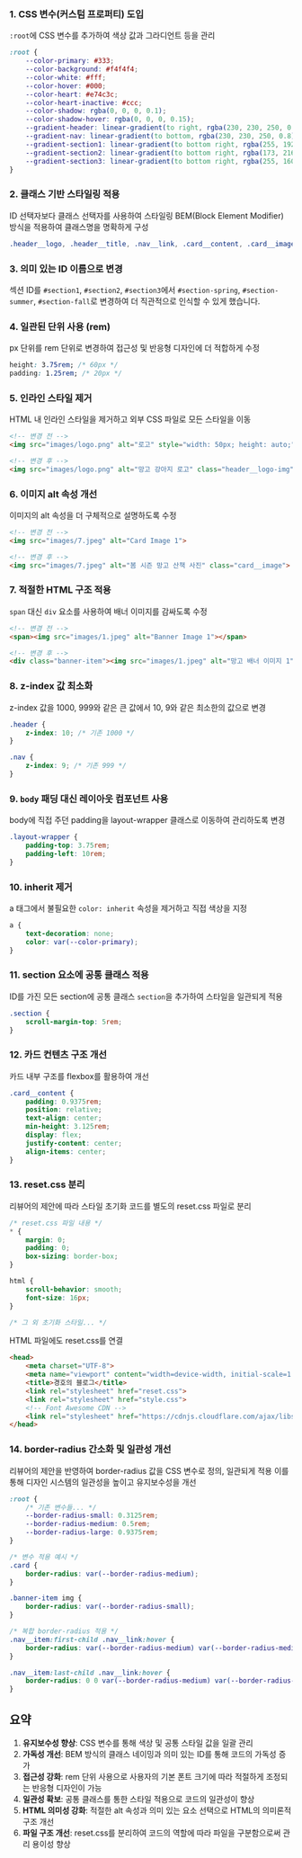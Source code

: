 ### 1. CSS 변수(커스텀 프로퍼티) 도입
`:root`에 CSS 변수를 추가하여 색상 값과 그라디언트 등을 관리

```css
:root {
    --color-primary: #333;
    --color-background: #f4f4f4;
    --color-white: #fff;
    --color-hover: #000;
    --color-heart: #e74c3c;
    --color-heart-inactive: #ccc;
    --color-shadow: rgba(0, 0, 0, 0.1);
    --color-shadow-hover: rgba(0, 0, 0, 0.15);
    --gradient-header: linear-gradient(to right, rgba(230, 230, 250, 0.8), rgba(211, 211, 211, 0.8));
    --gradient-nav: linear-gradient(to bottom, rgba(230, 230, 250, 0.8), rgba(211, 211, 211, 0.8));
    --gradient-section1: linear-gradient(to bottom right, rgba(255, 192, 203, 0.4), rgba(255, 223, 230, 0.4));
    --gradient-section2: linear-gradient(to bottom right, rgba(173, 216, 230, 0.4), rgba(224, 255, 255, 0.4));
    --gradient-section3: linear-gradient(to bottom right, rgba(255, 160, 122, 0.4), rgba(255, 228, 196, 0.4));
}
```

### 2. 클래스 기반 스타일링 적용
ID 선택자보다 클래스 선택자를 사용하여 스타일링
BEM(Block Element Modifier) 방식을 적용하여 클래스명을 명확하게 구성

```css
.header__logo, .header__title, .nav__link, .card__content, .card__image 등
```

### 3. 의미 있는 ID 이름으로 변경
섹션 ID를 `#section1`, `#section2`, `#section3`에서 `#section-spring`, `#section-summer`, `#section-fall`로 변경하여 더 직관적으로 인식할 수 있게 했습니다.

### 4. 일관된 단위 사용 (rem)
px 단위를 rem 단위로 변경하여 접근성 및 반응형 디자인에 더 적합하게 수정

```css
height: 3.75rem; /* 60px */
padding: 1.25rem; /* 20px */
```

### 5. 인라인 스타일 제거
HTML 내 인라인 스타일을 제거하고 외부 CSS 파일로 모든 스타일을 이동

```html
<!-- 변경 전 -->
<img src="images/logo.png" alt="로고" style="width: 50px; height: auto;">

<!-- 변경 후 -->
<img src="images/logo.png" alt="망고 강아지 로고" class="header__logo-img">
```

### 6. 이미지 alt 속성 개선
이미지의 alt 속성을 더 구체적으로 설명하도록 수정

```html
<!-- 변경 전 -->
<img src="images/7.jpeg" alt="Card Image 1">

<!-- 변경 후 -->
<img src="images/7.jpeg" alt="봄 시즌 망고 산책 사진" class="card__image">
```

### 7. 적절한 HTML 구조 적용
`span` 대신 `div` 요소를 사용하여 배너 이미지를 감싸도록 수정

```html
<!-- 변경 전 -->
<span><img src="images/1.jpeg" alt="Banner Image 1"></span>

<!-- 변경 후 -->
<div class="banner-item"><img src="images/1.jpeg" alt="망고 배너 이미지 1"></div>
```

### 8. z-index 값 최소화
z-index 값을 1000, 999와 같은 큰 값에서 10, 9와 같은 최소한의 값으로 변경

```css
.header {
    z-index: 10; /* 기존 1000 */
}

.nav {
    z-index: 9; /* 기존 999 */
}
```

### 9. `body` 패딩 대신 레이아웃 컴포넌트 사용
body에 직접 주던 padding을 layout-wrapper 클래스로 이동하여 관리하도록 변경

```css
.layout-wrapper {
    padding-top: 3.75rem;
    padding-left: 10rem;
}
```

### 10. inherit 제거
a 태그에서 불필요한 `color: inherit` 속성을 제거하고 직접 색상을 지정

```css
a {
    text-decoration: none;
    color: var(--color-primary);
}
```

### 11. section 요소에 공통 클래스 적용
ID를 가진 모든 section에 공통 클래스 `section`을 추가하여 스타일을 일관되게 적용

```css
.section {
    scroll-margin-top: 5rem;
}
```

### 12. 카드 컨텐츠 구조 개선
카드 내부 구조를 flexbox를 활용하여 개선

```css
.card__content {
    padding: 0.9375rem;
    position: relative;
    text-align: center;
    min-height: 3.125rem;
    display: flex;
    justify-content: center;
    align-items: center;
}
```

### 13. reset.css 분리
리뷰어의 제안에 따라 스타일 초기화 코드를 별도의 reset.css 파일로 분리

```css
/* reset.css 파일 내용 */
* {
    margin: 0;
    padding: 0;
    box-sizing: border-box;
}

html {
    scroll-behavior: smooth;
    font-size: 16px;
}

/* 그 외 초기화 스타일... */
```

HTML 파일에도 reset.css를 연결

```html
<head>
    <meta charset="UTF-8">
    <meta name="viewport" content="width=device-width, initial-scale=1.0">
    <title>경호의 블로그</title>
    <link rel="stylesheet" href="reset.css">
    <link rel="stylesheet" href="style.css">
    <!-- Font Awesome CDN -->
    <link rel="stylesheet" href="https://cdnjs.cloudflare.com/ajax/libs/font-awesome/6.0.0-beta3/css/all.min.css">
</head>
```

### 14. border-radius 간소화 및 일관성 개선
리뷰어의 제안을 반영하여 border-radius 값을 CSS 변수로 정의, 일관되게 적용
이를 통해 디자인 시스템의 일관성을 높이고 유지보수성을 개선

```css
:root {
    /* 기존 변수들... */
    --border-radius-small: 0.3125rem;
    --border-radius-medium: 0.5rem;
    --border-radius-large: 0.9375rem;
}

/* 변수 적용 예시 */
.card {
    border-radius: var(--border-radius-medium);
}

.banner-item img {
    border-radius: var(--border-radius-small);
}

/* 복합 border-radius 적용 */
.nav__item:first-child .nav__link:hover {
    border-radius: var(--border-radius-medium) var(--border-radius-medium) 0 0;
}

.nav__item:last-child .nav__link:hover {
    border-radius: 0 0 var(--border-radius-medium) var(--border-radius-medium);
}
```

## 요약

1. **유지보수성 향상**: CSS 변수를 통해 색상 및 공통 스타일 값을 일괄 관리
2. **가독성 개선**: BEM 방식의 클래스 네이밍과 의미 있는 ID를 통해 코드의 가독성 증가
3. **접근성 강화**: rem 단위 사용으로 사용자의 기본 폰트 크기에 따라 적절하게 조정되는 반응형 디자인이 가능
4. **일관성 확보**: 공통 클래스를 통한 스타일 적용으로 코드의 일관성이 향상
5. **HTML 의미성 강화**: 적절한 alt 속성과 의미 있는 요소 선택으로 HTML의 의미론적 구조 개선
6. **파일 구조 개선**: reset.css를 분리하여 코드의 역할에 따라 파일을 구분함으로써 관리 용이성 향상
